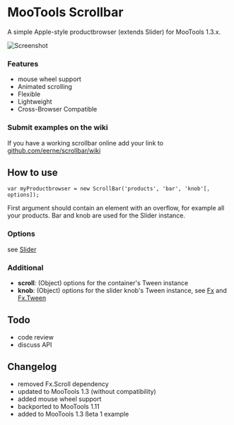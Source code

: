 MooTools Scrollbar
==================

A simple Apple-style productbrowser (extends Slider) for MooTools 1.3.x.

![Screenshot](github.com/eerne/scrollbar/raw/master/Docs/snip.png)

### Features

 * mouse wheel support
 * Animated scrolling
 * Flexible
 * Lightweight
 * Cross-Browser Compatible

### Submit examples on the wiki 

If you have a working scrollbar online add your link to [github.com/eerne/scrollbar/wiki](http://github.com/eerne/scrollbar/wiki)

How to use
----------

	var myProductbrowser = new ScrollBar('products', 'bar', 'knob'[, options]);

First argument should contain an element with an overflow, for example all your products. Bar and knob are used for the Slider instance.

### Options

see [Slider](http://mootools.net/docs/more/Drag/Slider)

### Additional

 * **scroll**: (Object) options for the container's Tween instance
 * **knob**: (Object) options for the slider knob's Tween instance, see [Fx](http://mootools.net/docs/core/Fx/Fx) and [Fx.Tween](http://mootools.net/docs/core/Fx/Fx.Tween)

Todo
----

 * code review
 * discuss API
 
Changelog
---------

 * removed Fx.Scroll dependency
 * updated to MooTools 1.3 (without compatibility)
 * added mouse wheel support
 * backported to MooTools 1.11
 * added to MooTools 1.3 ßeta 1 example
